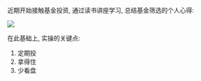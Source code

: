 近期开始接触基金投资, 通过读书讲座学习, 总结基金筛选的个人心得:

![](https://pic1.zhimg.com/v2-f28b6901561860dba3ad0b142e136d74_b.jpg)

在此基础上, 实操的关键点:

1.  定期投
2.  拿得住
3.  少看盘